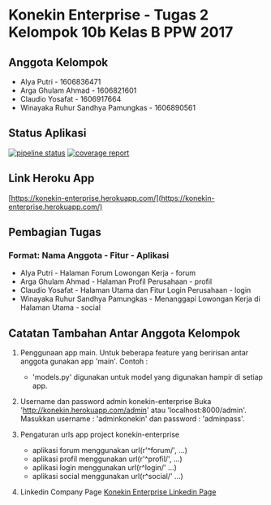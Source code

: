 # Konekin Enterprise - Tugas 2 Kelompok 10b Kelas B PPW 2017
## Anggota Kelompok
- Alya Putri - 1606836471
- Arga Ghulam Ahmad - 1606821601
- Claudio Yosafat - 1606917664
- Winayaka Ruhur Sandhya Pamungkas - 1606890561

## Status Aplikasi
[![pipeline status](https://gitlab.com/KelompokB10PPW2017/konekin-enterprise/badges/master/pipeline.svg)](https://gitlab.com/KelompokB10PPW2017/konekin-enterprise/commits/master)
[![coverage report](https://gitlab.com/KelompokB10PPW2017/konekin-enterprise/badges/master/coverage.svg)](https://gitlab.com/KelompokB10PPW2017/konekin-enterprise/commits/master)

## Link Heroku App
[https://konekin-enterprise.herokuapp.com/](https://konekin-enterprise.herokuapp.com/)

## Pembagian Tugas
### Format: Nama Anggota - Fitur - Aplikasi
- Alya Putri - Halaman Forum Lowongan Kerja - forum
- Arga Ghulam Ahmad - Halaman Profil Perusahaan - profil
- Claudio Yosafat - Halaman Utama dan Fitur Login Perusahaan - login
- Winayaka Ruhur Sandhya Pamungkas - Menanggapi Lowongan Kerja di Halaman Utama - social

## Catatan Tambahan Antar Anggota Kelompok
1. Penggunaan app main.
	Untuk beberapa feature yang beririsan antar anggota gunakan app 'main'.
	Contoh :
	- 'models.py' digunakan untuk model yang digunakan hampir di setiap app.

2. Username dan password admin konekin-enterprise
    Buka 'http://konekin.herokuapp.com/admin' atau 'localhost:8000/admin'.
    Masukkan username : 'adminkonekin' dan password : 'adminpass'.

3. Pengaturan urls app project konekin-enterprise
    - aplikasi forum menggunakan url(r'^forum/', ...)
    - aplikasi profil menggunakan url(r'^profil/', ...)
    - aplikasi login menggunakan url(r^login/' ...)
    - aplikasi social menggunakan url(r^social/' ...)

4. Linkedin Company Page
   [Konekin Enterprise Linkedin Page](https://www.linkedin.com/company/konekin-enterprise/ "Konekin Enterprise Linkedin Page")